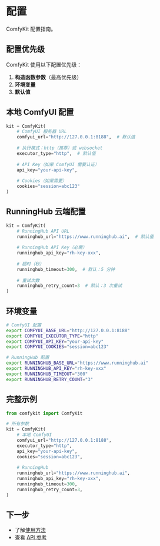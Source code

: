 # 配置

ComfyKit 配置指南。

## 配置优先级

ComfyKit 使用以下配置优先级：

1. **构造函数参数**（最高优先级）
2. **环境变量**
3. **默认值**

## 本地 ComfyUI 配置

```python
kit = ComfyKit(
    # ComfyUI 服务器 URL
    comfyui_url="http://127.0.0.1:8188",  # 默认值
    
    # 执行模式：http（推荐）或 websocket
    executor_type="http",  # 默认值
    
    # API Key（如果 ComfyUI 需要认证）
    api_key="your-api-key",
    
    # Cookies（如果需要）
    cookies="session=abc123"
)
```

## RunningHub 云端配置

```python
kit = ComfyKit(
    # RunningHub API URL
    runninghub_url="https://www.runninghub.ai",  # 默认值
    
    # RunningHub API Key（必需）
    runninghub_api_key="rh-key-xxx",
    
    # 超时（秒）
    runninghub_timeout=300,  # 默认：5 分钟
    
    # 重试次数
    runninghub_retry_count=3  # 默认：3 次重试
)
```

## 环境变量

```bash
# ComfyUI 配置
export COMFYUI_BASE_URL="http://127.0.0.1:8188"
export COMFYUI_EXECUTOR_TYPE="http"
export COMFYUI_API_KEY="your-api-key"
export COMFYUI_COOKIES="session=abc123"

# RunningHub 配置
export RUNNINGHUB_BASE_URL="https://www.runninghub.ai"
export RUNNINGHUB_API_KEY="rh-key-xxx"
export RUNNINGHUB_TIMEOUT="300"
export RUNNINGHUB_RETRY_COUNT="3"
```

## 完整示例

```python
from comfykit import ComfyKit

# 所有参数
kit = ComfyKit(
    # 本地 ComfyUI
    comfyui_url="http://127.0.0.1:8188",
    executor_type="http",
    api_key="your-api-key",
    cookies="session=abc123",
    
    # RunningHub
    runninghub_url="https://www.runninghub.ai",
    runninghub_api_key="rh-key-xxx",
    runninghub_timeout=300,
    runninghub_retry_count=3,
)
```

## 下一步

- 了解[使用方法](usage/basic.md)
- 查看 [API 参考](api-reference.md)

